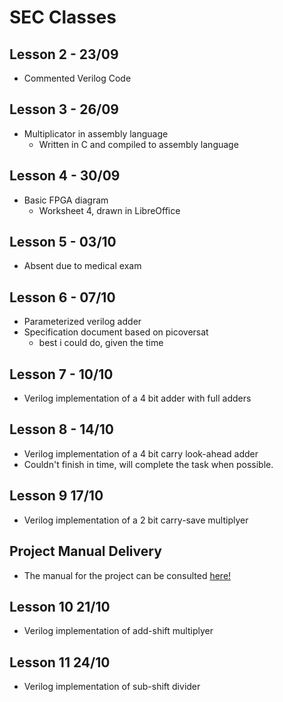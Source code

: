 # SEC Classes

## Lesson 2 - 23/09
* Commented Verilog Code

## Lesson 3 - 26/09
* Multiplicator in assembly language
  * Written in C and compiled to assembly language

## Lesson 4 - 30/09
* Basic FPGA diagram
  * Worksheet 4, drawn in LibreOffice

## Lesson 5 - 03/10
* Absent due to medical exam

## Lesson 6 - 07/10
* Parameterized verilog adder
* Specification document based on picoversat
  * best i could do, given the time 

## Lesson 7 - 10/10
* Verilog implementation of a 4 bit adder with full adders

## Lesson 8 - 14/10
* Verilog implementation of a 4 bit carry look-ahead adder
 * Couldn't finish in time, will complete the task when possible.

## Lesson 9 17/10
* Verilog implementation of a 2 bit carry-save multiplyer

## Project Manual Delivery
 * The manual for the project can be consulted [here!](https://github.com/afonsus1997/SEC-Classes/blob/master/Project/docs/ug/ug.pdf)

## Lesson 10 21/10
* Verilog implementation of add-shift multiplyer

## Lesson 11 24/10
* Verilog implementation of sub-shift divider
